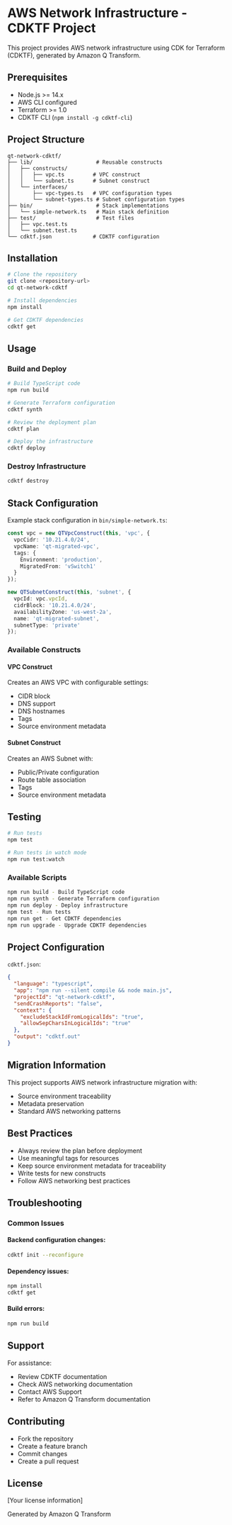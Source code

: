 
# AWS Network Infrastructure - CDKTF Project

This project provides AWS network infrastructure using CDK for Terraform (CDKTF), generated by Amazon Q Transform.

## Prerequisites

- Node.js >= 14.x
- AWS CLI configured
- Terraform >= 1.0
- CDKTF CLI (`npm install -g cdktf-cli`)

## Project Structure

```
qt-network-cdktf/
├── lib/                    # Reusable constructs
│   ├── constructs/
│   │   ├── vpc.ts         # VPC construct
│   │   └── subnet.ts      # Subnet construct
│   └── interfaces/
│       ├── vpc-types.ts   # VPC configuration types
│       └── subnet-types.ts # Subnet configuration types
├── bin/                    # Stack implementations
│   └── simple-network.ts   # Main stack definition
├── test/                   # Test files
│   ├── vpc.test.ts
│   └── subnet.test.ts
└── cdktf.json             # CDKTF configuration
```

## Installation

```bash
# Clone the repository
git clone <repository-url>
cd qt-network-cdktf

# Install dependencies
npm install

# Get CDKTF dependencies
cdktf get
```

## Usage

### Build and Deploy

```bash
# Build TypeScript code
npm run build

# Generate Terraform configuration
cdktf synth

# Review the deployment plan
cdktf plan

# Deploy the infrastructure
cdktf deploy
```

### Destroy Infrastructure

```bash
cdktf destroy
```

## Stack Configuration

Example stack configuration in `bin/simple-network.ts`:

```typescript
const vpc = new QTVpcConstruct(this, 'vpc', {
  vpcCidr: '10.21.4.0/24',
  vpcName: 'qt-migrated-vpc',
  tags: {
    Environment: 'production',
    MigratedFrom: 'vSwitch1'
  }
});

new QTSubnetConstruct(this, 'subnet', {
  vpcId: vpc.vpcId,
  cidrBlock: '10.21.4.0/24',
  availabilityZone: 'us-west-2a',
  name: 'qt-migrated-subnet',
  subnetType: 'private'
});
```

### Available Constructs

#### VPC Construct

Creates an AWS VPC with configurable settings:

- CIDR block
- DNS support
- DNS hostnames
- Tags
- Source environment metadata

#### Subnet Construct

Creates an AWS Subnet with:

- Public/Private configuration
- Route table association
- Tags
- Source environment metadata

## Testing

```bash
# Run tests
npm test

# Run tests in watch mode
npm run test:watch
```

### Available Scripts

```bash
npm run build - Build TypeScript code
npm run synth - Generate Terraform configuration
npm run deploy - Deploy infrastructure
npm test - Run tests
npm run get - Get CDKTF dependencies
npm run upgrade - Upgrade CDKTF dependencies
```

## Project Configuration

`cdktf.json`:

```json
{
  "language": "typescript",
  "app": "npm run --silent compile && node main.js",
  "projectId": "qt-network-cdktf",
  "sendCrashReports": "false",
  "context": {
    "excludeStackIdFromLogicalIds": "true",
    "allowSepCharsInLogicalIds": "true"
  },
  "output": "cdktf.out"
}
```

## Migration Information

This project supports AWS network infrastructure migration with:

- Source environment traceability
- Metadata preservation
- Standard AWS networking patterns

## Best Practices

- Always review the plan before deployment
- Use meaningful tags for resources
- Keep source environment metadata for traceability
- Write tests for new constructs
- Follow AWS networking best practices

## Troubleshooting

### Common Issues

#### Backend configuration changes:

```bash
cdktf init --reconfigure
```

#### Dependency issues:

```bash
npm install
cdktf get
```

#### Build errors:

```bash
npm run build
```

## Support

For assistance:

- Review CDKTF documentation
- Check AWS networking documentation
- Contact AWS Support
- Refer to Amazon Q Transform documentation

## Contributing

- Fork the repository
- Create a feature branch
- Commit changes
- Create a pull request

## License

[Your license information]

Generated by Amazon Q Transform
